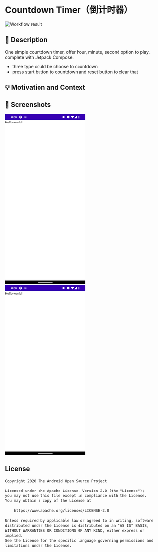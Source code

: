 # Countdown Timer（倒计时器）
<!--- Replace <OWNER> with your Github Username and <REPOSITORY> with the name of your repository. -->
<!--- You can find both of these in the url bar when you open your repository in github. -->
![Workflow result](https://github.com/ZakAnun/android-compose-challenge-countdown-timer/workflows/Check/badge.svg)

## :scroll: Description
<!--- Describe your app in one or two sentences -->
One simple countdown timer, offer hour, minute, second option to play. complete with Jetpack Compose.
- three type could be choose to countdown
- press start button to countdown and reset button to clear that

## :bulb: Motivation and Context
<!--- Optionally point readers to interesting parts of your submission. -->
<!--- What are you especially proud of? -->

## :camera_flash: Screenshots
<!-- You can add more screenshots here if you like -->
<img src="/results/screenshot_1.png" width="260">&emsp;<img src="/results/screenshot_2.png" width="260">


## License
```
Copyright 2020 The Android Open Source Project

Licensed under the Apache License, Version 2.0 (the "License");
you may not use this file except in compliance with the License.
You may obtain a copy of the License at

    https://www.apache.org/licenses/LICENSE-2.0

Unless required by applicable law or agreed to in writing, software
distributed under the License is distributed on an "AS IS" BASIS,
WITHOUT WARRANTIES OR CONDITIONS OF ANY KIND, either express or implied.
See the License for the specific language governing permissions and
limitations under the License.
```
